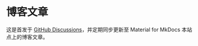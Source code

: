 # 博客文章

这是首发于 [GitHub Discussions](https://github.com/tarenaexit/mkdocs-merterial-garden/discussions)，并定期同步更新至 Material for MkDocs 本站点上的博客文章。